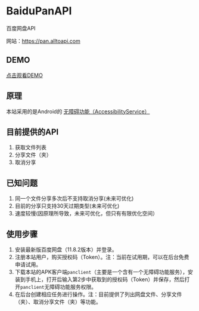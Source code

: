 # BaiduPanAPI
百度网盘API

网站：https://pan.alltoapi.com

## DEMO

[点击观看DEMO](https://github.com/codemofa/BaiduPanAPI/raw/main/pan.alltoapi.com.demo.webm)


## 原理

本站采用的是Android的 [无障碍功能（AccessibilityService）](https://developer.android.com/guide/topics/ui/accessibility)

## 目前提供的API

1. 获取文件列表
2. 分享文件（夹）
3. 取消分享

## 已知问题

1. 同一个文件分享多次后不支持取消分享(未来可优化)
2. 目前的分享只支持30天过期类型(未来可优化)
3. 速度较慢(因原理所导致，未来可优化，但只有有限优化空间）

## 使用步骤

1. 安装最新版百度网盘（11.8.2版本）并登录。
2. 注册本站用户，购买授权码（Token）。注：当前在试用期，可以在后台免费申请试用。
3. 下载本站的APK客户端`panclient`（主要是一个含有一个无障碍功能服务），安装到手机上，打开后输入第2步中获取到的授权码（Token）并保存，然后打开`panclient`无障碍功能服务权限。
4. 在后台创建相应任务进行操作。注：目前提供了列出网盘文件、分享文件（夹）、取消分享文件（夹）等功能。
